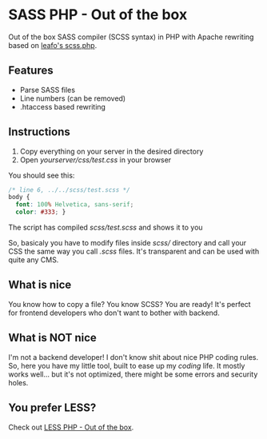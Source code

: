 # SASS PHP - Out of the box

Out of the box SASS compiler (SCSS syntax) in PHP with Apache rewriting based on [leafo's scss.php][compilerurl].

## Features

 - Parse SASS files
 - Line numbers (can be removed)
 - .htaccess based rewriting

## Instructions

 1. Copy everything on your server in the desired directory
 2. Open *yourserver/css/test.css* in your browser

You should see this:

```css
/* line 6, ../../scss/test.scss */
body {
  font: 100% Helvetica, sans-serif;
  color: #333; }
```

The script has compiled *scss/test.scss* and shows it to you

So, basicaly you have to modify files inside *scss/* directory and call your CSS the same way you call *.scss* files. It's transparent and can be used with quite any CMS.

## What is nice

You know how to copy a file? You know SCSS? You are ready! It's perfect for frontend developers who don't want to bother with backend.

## What is NOT nice

I'm not a backend developer! I don't know shit about nice PHP coding rules. So, here you have my little tool, built to ease up my *coding* life. It mostly works well... but it's not optimized, there might be some errors and security holes.

## You prefer LESS?

Check out [LESS PHP - Out of the box][lesscompiler].

[compilerurl]: https://github.com/leafo/scssphp
[lesscompiler]: https://github.com/CamilleBouliere/LESS-PHP---Out-of-the-box/
